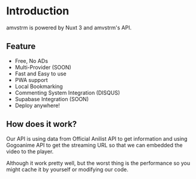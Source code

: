 # Introduction

amvstrm is powered by Nuxt 3 and amvstrm's API.

## Feature

- Free, No ADs
- Multi-Provider (SOON)
- Fast and Easy to use
- PWA support
- Local Bookmarking
- Commenting System Integration (DISQUS)
- Supabase Integration (SOON)
- Deploy anywhere!

## How does it work?

Our API is using data from Official Anilist API to get information and using Gogoanime API to get the streaming URL so that we can embedded the video to the player.

Although it work pretty well, but the worst thing is the performance so you might cache it by yourself or modifying our code.

